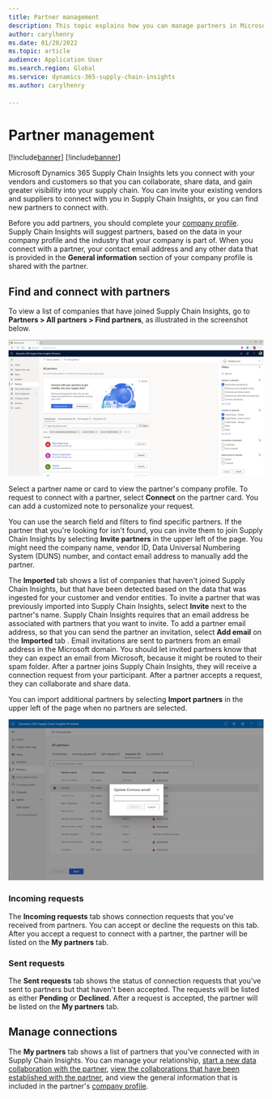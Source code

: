 ```yaml
---
title: Partner management
description: This topic explains how you can manage partners in Microsoft Dynamics 365 Supply Chain Insights.
author: carylhenry
ms.date: 01/28/2022
ms.topic: article
audience: Application User
ms.search.region: Global
ms.service: dynamics-365-supply-chain-insights
ms.author: carylhenry

---
```


# Partner management

[!include[banner](includes/banner.md)]
[!include[banner](includes/preview-banner.md)]

Microsoft Dynamics 365 Supply Chain Insights lets you connect with your vendors and customers so that you can collaborate, share data, and gain greater visibility into your supply chain. You can invite your existing vendors and suppliers to connect with you in Supply Chain Insights, or you can find new partners to connect with.

Before you add partners, you should complete your [company profile](company-profile.md). Supply Chain Insights will suggest partners, based on the data in your company profile and the industry that your company is part of. When you connect with a partner, your contact email address and any other data that is provided in the **General information** section of your company profile is shared with the partner.

## Find and connect with partners

To view a list of companies that have joined Supply Chain Insights, go to **Partners \> All partners \> Find partners**, as illustrated in the screenshot below. 

![Find partners tab on the All partners page, showing a list of companies that you can connect with and a filter box to narrow down the companies.](media/find-partners-with-filter.PNG)

Select a partner name or card to view the partner's company profile. To request to connect with a partner, select **Connect** on the partner card. You can add a customized note to personalize your request.

You can use the search field and filters to find specific partners. If the partner that you're looking for isn't found, you can invite them to join Supply Chain Insights by selecting **Invite partners** in the upper left of the page. You might need the company name, vendor ID, Data Universal Numbering System (DUNS) number, and contact email address to manually add the partner.

The **Imported** tab shows a list of companies that haven't joined Supply Chain Insights, but that have been detected based on the data that was ingested for your customer and vendor entities. To invite a partner that was previously imported into Supply Chain Insights, select **Invite** next to the partner's name. Supply Chain Insights requires that an email address be associated with partners that you want to invite. To add a partner email address, so that you can send the partner an invitation, select **Add email** on the **Imported** tab . Email invitations are sent to partners from an email address in the Microsoft domain. You should let invited partners know that they can expect an email from Microsoft, because it might be routed to their spam folder. After a partner joins Supply Chain Insights, they will receive a connection request from your participant. After a partner accepts a request, they can collaborate and share data.

You can import additional partners by selecting **Import partners** in the upper left of the page when no partners are selected.

![Dialog box for updating a partner's email address via the Imported tab on the All partners page.](media/update-imported-partner-email.png)

### Incoming requests

The **Incoming requests** tab shows connection requests that you've received from partners. You can accept or decline the requests on this tab. After you accept a request to connect with a partner, the partner will be listed on the **My partners** tab.

### Sent requests

The **Sent requests** tab shows the status of connection requests that you've sent to partners but that haven't been accepted. The requests will be listed as either **Pending** or **Declined**. After a request is accepted, the partner will be listed on the **My partners** tab.

## Manage connections

The **My partners** tab shows a list of partners that you've connected with in Supply Chain Insights. You can manage your relationship, [start a new data collaboration with the partner](/articles/create-collaboration.md), [view the collaborations that have been established with the partner](/articles/review-edit-delete-collaboration.md), and view the general information that is included in the partner's [company profile](company-profile.md).
